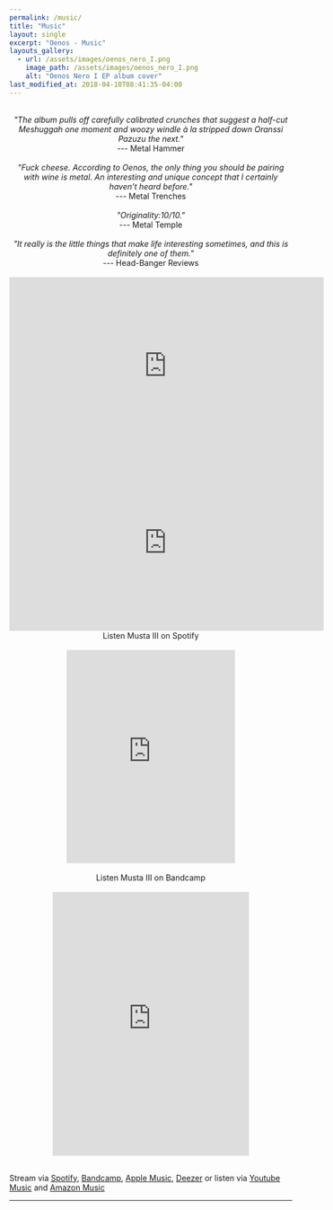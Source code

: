 ```yaml
---
permalink: /music/
title: "Music"
layout: single
excerpt: "Oenos - Music"
layouts_gallery:
  - url: /assets/images/oenos_nero_I.png
    image_path: /assets/images/oenos_nero_I.png
    alt: "Oenos Nero I EP album cover"
last_modified_at: 2018-04-10T08:41:35-04:00
---
```


<br>
<center>
  <i>
  "The album pulls off carefully calibrated crunches that suggest a half-cut Meshuggah one moment and woozy windle à la stripped down Oranssi Pazuzu the next."
  </i>
  <br>
  --- Metal Hammer
</center>
<br>

<center>
  <i>
    "Fuck cheese. According to Oenos, the only thing you should be pairing with wine is metal. An interesting and unique concept that I certainly haven’t heard before."
  </i>
  <br>
  --- Metal Trenches
</center>
<br>

<center>
  <i>
  "Originality:10/10."
  <br>
  </i>
  --- Metal Temple
</center>
<br>

<center>
  <i>
    "It really is the little things that make life interesting sometimes, and this is definitely one of them."
  </i>
  <br>
  --- Head-Banger Reviews
</center>
<br>

<center>
  <iframe width="560" height="315" src="https://www.youtube.com/embed/xtKrWHCOe5k" title="YouTube video player" frameborder="0" allow="accelerometer; autoplay; clipboard-write; encrypted-media; gyroscope; picture-in-picture" allowfullscreen></iframe>
</center>

<center>
  <iframe width="560" height="315" src="https://www.youtube.com/embed/OhQLgCbYHsU" frameborder="0" allow="accelerometer; autoplay; encrypted-media; gyroscope; picture-in-picture" allowfullscreen></iframe>
</center>

<center>
  Listen Musta III on Spotify
</center>
<br>
<center>
  <iframe src="https://open.spotify.com/embed/album/5reXyOqoDguauxwHG5bipi" width="300" height="380" frameborder="0" allowtransparency="true" allow="encrypted-media"></iframe>
</center>
<br>

<center>
  Listen Musta III on Bandcamp
</center>
<br>

<center>
  <iframe style="border: 0; width: 350px; height: 470px;" src="https://bandcamp.com/EmbeddedPlayer/album=4286813390/size=large/bgcol=ffffff/linkcol=0687f5/tracklist=false/transparent=true/" seamless><a href="https://oenos.bandcamp.com/album/musta-iii">Musta III by Oenos</a></iframe>
</center>
<br>

Stream via
<a href="https://open.spotify.com/artist/0B71WEq7gGMFZcDUxmrtJd?si=HBB19GfXQ2OAqTIAwdDWbg">Spotify</a>, <a href="http://oenos.bandcamp.com">Bandcamp</a>, <a href="https://music.apple.com/gb/artist/oenos/1287582429">Apple Music</a>,
<a href="https://www.deezer.com/en/artist/13213845">Deezer</a> or listen via <a href="https://music.youtube.com/channel/UC4FYw-qlW7AHI3CaJGQpXzQ">Youtube Music</a> and
<a href="https://www.amazon.com/Musta-III-oenos/dp/B08HFWHWLV/ref=sr_1_1?dchild=1&keywords=oenos+musta+iii&qid=1621283212&s=dmusic&sr=1-1">Amazon Music</a>  

---
